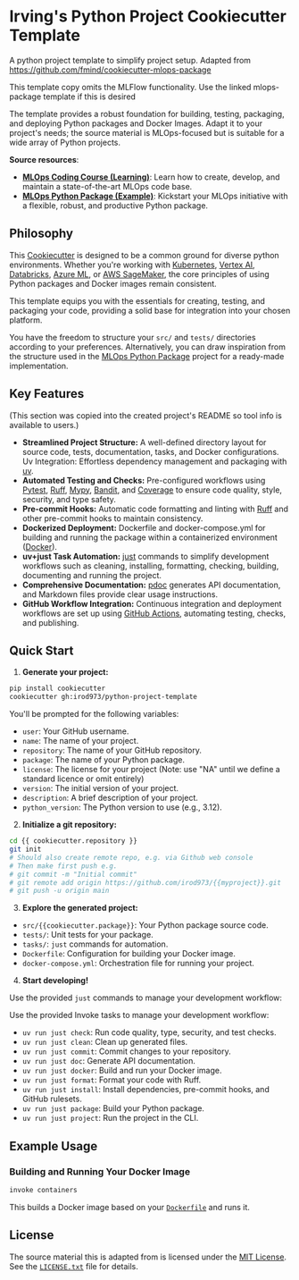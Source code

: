 # Irving's Python Project Cookiecutter Template

A python project template to simplify project setup. Adapted from https://github.com/fmind/cookiecutter-mlops-package

This template copy omits the MLFlow functionality. Use the linked mlops-package template if this is desired 

The template provides a robust foundation for building, testing, packaging, and deploying Python packages and Docker Images. Adapt it to your project's needs; the source material is MLOps-focused but is suitable for a wide array of Python projects.

**Source resources**:
- **[MLOps Coding Course (Learning)](https://mlops-coding-course.fmind.dev/)**: Learn how to create, develop, and maintain a state-of-the-art MLOps code base.
- **[MLOps Python Package (Example)](https://github.com/fmind/mlops-python-package)**: Kickstart your MLOps initiative with a flexible, robust, and productive Python package.

## Philosophy

This [Cookiecutter](https://cookiecutter.readthedocs.io/) is designed to be a common ground for diverse python environments. Whether you're working with [Kubernetes](https://www.kubeflow.org/), [Vertex AI](https://cloud.google.com/vertex-ai), [Databricks](https://www.databricks.com/), [Azure ML](https://azure.microsoft.com/en-us/products/machine-learning), or [AWS SageMaker](https://aws.amazon.com/sagemaker/), the core principles of using Python packages and Docker images remain consistent.

This template equips you with the essentials for creating, testing, and packaging your code, providing a solid base for integration into your chosen platform.

You have the freedom to structure your `src/` and `tests/` directories according to your preferences. Alternatively, you can draw inspiration from the structure used in the [MLOps Python Package](https://github.com/fmind/mlops-python-package) project for a ready-made implementation.

## Key Features

(This section was copied into the created project's README so tool info is available to users.)

* **Streamlined Project Structure:** A well-defined directory layout for source code, tests, documentation, tasks, and Docker configurations.
Uv Integration: Effortless dependency management and packaging with [uv](https://docs.astral.sh/uv/).
* **Automated Testing and Checks:** Pre-configured workflows using [Pytest](https://docs.pytest.org/), [Ruff](https://docs.astral.sh/ruff/), [Mypy](https://mypy.readthedocs.io/), [Bandit](https://bandit.readthedocs.io/), and [Coverage](https://coverage.readthedocs.io/) to ensure code quality, style, security, and type safety.
* **Pre-commit Hooks:** Automatic code formatting and linting with [Ruff](https://docs.astral.sh/ruff/) and other pre-commit hooks to maintain consistency.
* **Dockerized Deployment:** Dockerfile and docker-compose.yml for building and running the package within a containerized environment ([Docker](https://www.docker.com/)).
* **uv+just Task Automation:** [just](https://github.com/casey/just) commands to simplify development workflows such as cleaning, installing, formatting, checking, building, documenting and running the project.
* **Comprehensive Documentation:** [pdoc](https://pdoc.dev/) generates API documentation, and Markdown files provide clear usage instructions.
* **GitHub Workflow Integration:** Continuous integration and deployment workflows are set up using [GitHub Actions](https://github.com/features/actions), automating testing, checks, and publishing.

## Quick Start

1. **Generate your project:**

```bash
pip install cookiecutter
cookiecutter gh:irod973/python-project-template
```

You'll be prompted for the following variables:

- `user`: Your GitHub username.
- `name`: The name of your project.
- `repository`: The name of your GitHub repository.
- `package`: The name of your Python package.
- `license`: The license for your project (Note: use "NA" until we define a standard licence or omit entirely)
- `version`: The initial version of your project.
- `description`: A brief description of your project.
- `python_version`: The Python version to use (e.g., 3.12).

2. **Initialize a git repository:**

```bash
cd {{ cookiecutter.repository }}
git init
# Should also create remote repo, e.g. via Github web console
# Then make first push e.g.
# git commit -m "Initial commit"
# git remote add origin https://github.com/irod973/{{myproject}}.git
# git push -u origin main 
```

3. **Explore the generated project:**

- `src/{{cookiecutter.package}}`: Your Python package source code.
- `tests/`: Unit tests for your package.
- `tasks/`: `just` commands for automation.
- `Dockerfile`: Configuration for building your Docker image.
- `docker-compose.yml`: Orchestration file for running your project.

4. **Start developing!**

Use the provided `just` commands to manage your development workflow:

Use the provided Invoke tasks to manage your development workflow:

- `uv run just check`: Run code quality, type, security, and test checks.
- `uv run just clean`: Clean up generated files.
- `uv run just commit`: Commit changes to your repository.
- `uv run just doc`: Generate API documentation.
- `uv run just docker`: Build and run your Docker image.
- `uv run just format`: Format your code with Ruff.
- `uv run just install`: Install dependencies, pre-commit hooks, and GitHub rulesets.
- `uv run just package`: Build your Python package.
- `uv run just project`: Run the project in the CLI.

## Example Usage

### Building and Running Your Docker Image

```bash
invoke containers
```

This builds a Docker image based on your [`Dockerfile`](https://github.com/fmind/cookiecutter-mlops-package/blob/main/%7B%7Bcookiecutter.repository%7D%7D/Dockerfile) and runs it.

## License

The source material this is adapted from is licensed under the [MIT License](https://opensource.org/license/mit). See the [`LICENSE.txt`](https://github.com/fmind/cookiecutter-mlops-package/blob/main/LICENSE.txt) file for details.
